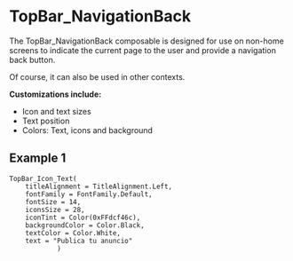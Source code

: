 # TopBar_NavigationBack #

The TopBar_NavigationBack composable is designed for use on non-home screens to indicate the 
current page to the user and provide a navigation back button.

Of course, it can also be used in other contexts.

**Customizations include:**

- Icon and text sizes
- Text position
- Colors: Text, icons and background

## Example 1

```
TopBar_Icon_Text(
    titleAlignment = TitleAlignment.Left,
    fontFamily = FontFamily.Default,
    fontSize = 14,
    iconsSize = 28,
    iconTint = Color(0xFFdcf46c),
    backgroundColor = Color.Black,
    textColor = Color.White,
    text = "Publica tu anuncio"
            )
```



